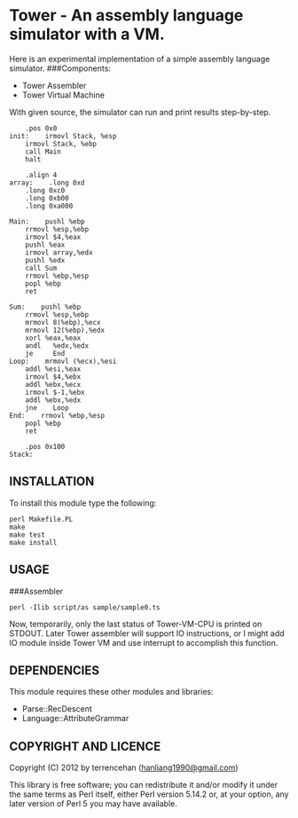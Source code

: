 Tower - An assembly language simulator with a VM.
=========================
Here is an experimental implementation of a simple assembly language simulator.
###Components:
* Tower Assembler 
* Tower Virtual Machine 

With given source, the simulator can run and print results step-by-step.

        .pos 0x0 
    init:    irmovl Stack, %esp  
        irmovl Stack, %ebp  
        call Main    
        halt    
    
        .align 4     
    array:    .long 0xd
        .long 0xc0
        .long 0xb00
        .long 0xa000    
    
    Main:    pushl %ebp 
        rrmovl %esp,%ebp
        irmovl $4,%eax    
        pushl %eax    
        irmovl array,%edx
        pushl %edx  
        call Sum
        rrmovl %ebp,%esp
        popl %ebp
        ret 
    
    Sum:    pushl %ebp
        rrmovl %esp,%ebp
        mrmovl 8(%ebp),%ecx 
        mrmovl 12(%ebp),%edx    
        xorl %eax,%eax    
        andl   %edx,%edx
        je     End
    Loop:    mrmovl (%ecx),%esi
        addl %esi,%eax 
        irmovl $4,%ebx
        addl %ebx,%ecx 
        irmovl $-1,%ebx    
        addl %ebx,%edx   
        jne    Loop             
    End:    rrmovl %ebp,%esp
        popl %ebp
        ret
    
        .pos 0x100        
    Stack:     



INSTALLATION
------------------------

To install this module type the following:

    perl Makefile.PL
    make
    make test
    make install

USAGE
------------------------
###Assembler

    perl -Ilib script/as sample/sample0.ts

Now, temporarily, only the last status of Tower-VM-CPU is printed on STDOUT. Later Tower assembler will support IO instructions, or I might add IO module inside Tower VM and use interrupt to accomplish this function.


DEPENDENCIES
------------------------

This module requires these other modules and libraries:

* Parse::RecDescent
* Language::AttributeGrammar



COPYRIGHT AND LICENCE
------------------------


Copyright (C) 2012 by terrencehan (hanliang1990@gmail.com)

This library is free software; you can redistribute it and/or modify
it under the same terms as Perl itself, either Perl version 5.14.2 or,
at your option, any later version of Perl 5 you may have available.


